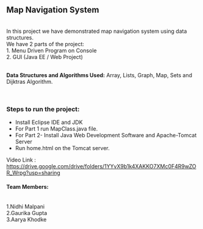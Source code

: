 ## Map Navigation System
<br>
In this project we have demonstrated map navigation system using data structures.
<br>We have 2 parts of the project:
<br>1. Menu Driven Program on Console
<br>2. GUI (Java EE / Web Project)
<br>
<br>

**Data Structures and Algorithms Used:** Array, Lists, Graph, Map, Sets and Dijktras Algorithm.

<br>

### Steps to run the project:
- Install Eclipse IDE and JDK
- For Part 1 run MapClass.java file.
- For Part 2- Install Java Web Development Software and Apache-Tomcat Server
- Run home.html on the Tomcat server.


Video Link : https://drive.google.com/drive/folders/1YYvX9b1k4XAKKO7XMc0F4R9wZOR_Wrpg?usp=sharing


#### Team Members:
<br>1.Nidhi Malpani
<br>2.Gaurika Gupta
<br>3.Aarya Khodke
